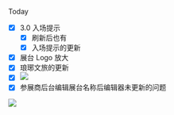  Today

- [x] 3.0 入场提示
	- [x] 刷新后也有
	- [x] 入场提示的更新
- [x] 展台 Logo 放大
- [x] 琅琊文旅的更新
- [x] ![](Pasted%20image%2020240430154847.png)
- [x] 参展商后台编辑展台名称后编辑器未更新的问题
	
![](Pasted%20image%2020240430135355.png)